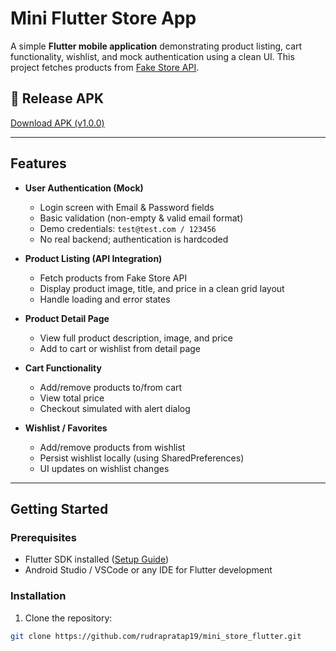 # Mini Flutter Store App

A simple **Flutter mobile application** demonstrating product listing, cart functionality, wishlist, and mock authentication using a clean UI. This project fetches products from [Fake Store API](https://fakestoreapi.com/products).

## 📱 Release APK 
[Download APK (v1.0.0)](https://github.com/rudrapratap19/mini_store_flutter/releases/download/v1.0.0/app-release.apk)

---

## Features

- **User Authentication (Mock)**  
  - Login screen with Email & Password fields  
  - Basic validation (non-empty & valid email format)  
  - Demo credentials: `test@test.com / 123456`  
  - No real backend; authentication is hardcoded

- **Product Listing (API Integration)**  
  - Fetch products from Fake Store API  
  - Display product image, title, and price in a clean grid layout  
  - Handle loading and error states  

- **Product Detail Page**  
  - View full product description, image, and price  
  - Add to cart or wishlist from detail page  

- **Cart Functionality**  
  - Add/remove products to/from cart  
  - View total price  
  - Checkout simulated with alert dialog  

- **Wishlist / Favorites**  
  - Add/remove products from wishlist  
  - Persist wishlist locally (using SharedPreferences)  
  - UI updates on wishlist changes  

---



## Getting Started

### Prerequisites
- Flutter SDK installed ([Setup Guide](https://flutter.dev/docs/get-started/install))  
- Android Studio / VSCode or any IDE for Flutter development

### Installation
1. Clone the repository:  
```bash
git clone https://github.com/rudrapratap19/mini_store_flutter.git
